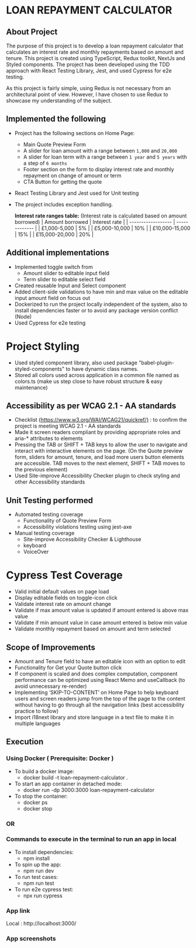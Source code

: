 # LOAN REPAYMENT CALCULATOR

## About Project
The purpose of this project is to develop a loan repayment calculator that calculates an interest rate and monthly repayments based on amount and tenure.
This project is created using TypeScript, Redux toolkit, NextJs and Styled components.
The project has been developed using the TDD approach with React Testing Library, Jest, and used Cypress for e2e testing.

As this project is fairly simple, using Redux is not necessary from an architectural point of view. However, I have chosen to use Redux to showcase my understanding of the subject.

## Implemented the following
- Project has the following sections on Home Page:
  - Main Quote Preview Form
  - A slider for loan amount with a range between `1,000` and `20,000`
  - A slider for loan term with a range between `1 year` and `5 years` with a step of `6 months`
  - Footer section on the form to display interest rate and monthly repayment on change of amount or term
  - CTA Button for getting the quote
- React Testing Library and Jest used for Unit testing
- The project includes exception handling.

  **Interest rate ranges table:** (Interest rate is calculated based on amount borrowed)
  |  Amount borrowed   | Interest rate |
  | ------------------ | ------------- |
  | £1,000-5,000       |       5%      |
  | £5,000-10,000      |       10%     |
  | £10,000-15,000     |       15%     |
  | £15,000-20,000     |       20%     |

## Additional implementations
- Implemented toggle switch from
  - Amount slider to editable input field
  - Term slider to editable select field
- Created reusable Input and Select component
- Added client-side validations to have min and max value on the editable input amount field on focus out
- Dockerized to run the project locally independent of the system, also to install dependencies faster or to avoid any package version conflict (Node)
- Used Cypress for e2e testing


# Project Styling
- Used styled component library, also used package "babel-plugin-styled-components" to have dynamic class names.
- Stored all colors used across application in a common file named as colors.ts (make us step close to have robust structure & easy maintenance)

## Accessibility as per WCAG 2.1 - AA standards
- Checklist {https://www.w3.org/WAI/WCAG21/quickref/} : to confirm the project is meeting WCAG 2.1 - AA standards
- Made it screen readers compliant by providing appropriate roles and aria-\* attributes to elements
- Pressing the TAB or SHIFT + TAB keys to allow the user to navigate and interact with interactive elements on the
  page. (On the Quote preview form, sliders for amount, tenure, and load more users button elements are accessible. TAB moves to the
  next element, SHIFT + TAB moves to the previous element)
- Used Site-improve Accessibility Checker plugin to check styling and other Accessibility standards

## Unit Testing performed
- Automated testing coverage
  - Functionality of Quote Preview Form
  - Accessibility violations testing using jest-axe
- Manual testing coverage
  - Site-improve Accessibility Checker & Lighthouse
  - keyboard
  - VoiceOver

# Cypress Test Coverage
- Valid initial default values on page load
- Display editable fields on toggle-icon click
- Validate interest rate on amount change
- Validate if max amount value is updated if amount entered is above max value
- Validate if min amount value in case amount entered is below min value
- Validate monthly repayment based on amount and term selected

## Scope of Improvements
- Amount and Tenure field to have an editable icon with an option to edit
- Functionality for Get your Quote button click
- If component is scaled and does complex computation, component performance can be optimized using React Memo and useCallback (to avoid unnecessary re-render)
- Implementing ‘SKIP-TO-CONTENT’ on Home Page to help keyboard users and screen readers jump from the top of the
  page to the content without having to go through all the navigation links (best accessibility practice to follow)
- Import i18next library and store language in a text file to make it in multiple languages

## Execution
### Using Docker ( Prerequisite: Docker ) <to be updated>
- To build a docker image:
  -  docker build -t loan-repayment-calculator .
- To start an app container in detached mode:
  - docker run -dp 3000:3000 loan-repayment-calculator
- To stop the container:
  - docker ps
  - docker stop <the-container-id>

### OR

### Commands to execute in the terminal to run an app in local
- To install dependencies:
  - npm install
- To spin up the app:
  - npm run dev
- To run test cases:
  - npm run test
- To run e2e cypress test:
  - npx run cypress


### App link
Local :  http://localhost:3000/

### App screenshots
